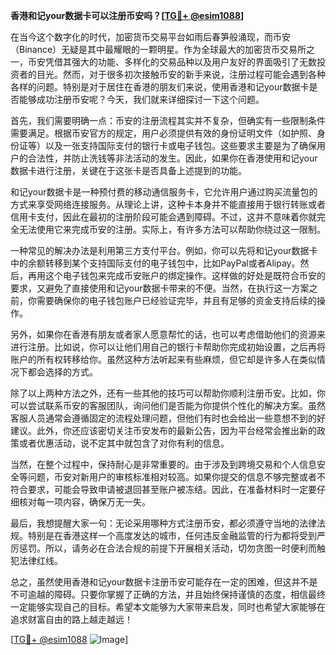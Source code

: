 **香港和记your数据卡可以注册币安吗？[[TG💪+ @esim1088](https://t.me/s/esim1088)]**

在当今这个数字化的时代，加密货币交易平台如雨后春笋般涌现，而币安（Binance）无疑是其中最耀眼的一颗明星。作为全球最大的加密货币交易所之一，币安凭借其强大的功能、多样化的交易品种以及用户友好的界面吸引了无数投资者的目光。然而，对于很多初次接触币安的新手来说，注册过程可能会遇到各种各样的问题。特别是对于居住在香港的朋友们来说，使用香港和记your数据卡是否能够成功注册币安呢？今天，我们就来详细探讨一下这个问题。

首先，我们需要明确一点：币安的注册流程其实并不复杂，但确实有一些限制条件需要满足。根据币安官方的规定，用户必须提供有效的身份证明文件（如护照、身份证等）以及一张支持国际支付的银行卡或电子钱包。这些要求主要是为了确保用户的合法性，并防止洗钱等非法活动的发生。因此，如果你在香港使用和记your数据卡进行注册，关键在于这张卡是否具备上述提到的功能。

和记your数据卡是一种预付费的移动通信服务卡，它允许用户通过购买流量包的方式来享受网络连接服务。从理论上讲，这种卡本身并不能直接用于银行转账或者信用卡支付，因此在最初的注册阶段可能会遇到障碍。不过，这并不意味着你就完全无法使用它来完成币安的注册。实际上，有许多方法可以帮助你绕过这一限制。

一种常见的解决办法是利用第三方支付平台。例如，你可以先将和记your数据卡中的余额转移到某个支持国际支付的电子钱包中，比如PayPal或者Alipay。然后，再用这个电子钱包来完成币安账户的绑定操作。这样做的好处是既符合币安的要求，又避免了直接使用和记your数据卡带来的不便。当然，在执行这一方案之前，你需要确保你的电子钱包账户已经验证完毕，并且有足够的资金支持后续的操作。

另外，如果你在香港有朋友或者家人愿意帮忙的话，也可以考虑借助他们的资源来进行注册。比如说，你可以让他们用自己的银行卡帮助你完成初始设置，之后再将账户的所有权转移给你。虽然这种方法听起来有些麻烦，但它却是许多人在类似情况下都会选择的方式。

除了以上两种方法之外，还有一些其他的技巧可以帮助你顺利注册币安。比如，你可以尝试联系币安的客服团队，询问他们是否能为你提供个性化的解决方案。虽然客服人员通常会遵循固定的流程处理问题，但他们有时也会给出一些意想不到的好建议。此外，你还应该密切关注币安发布的最新公告，因为平台经常会推出新的政策或者优惠活动，说不定其中就包含了对你有利的信息。

当然，在整个过程中，保持耐心是非常重要的。由于涉及到跨境交易和个人信息安全等问题，币安对新用户的审核标准相对较高。如果你提交的信息不够完整或者不符合要求，可能会导致申请被退回甚至账户被冻结。因此，在准备材料时一定要仔细核对每一项内容，确保万无一失。

最后，我想提醒大家一句：无论采用哪种方式注册币安，都必须遵守当地的法律法规。特别是在香港这样一个高度发达的城市，任何违反金融监管的行为都将受到严厉惩罚。所以，请务必在合法合规的前提下开展相关活动，切勿贪图一时便利而触犯法律红线。

总之，虽然使用香港和记your数据卡注册币安可能存在一定的困难，但这并不是不可逾越的障碍。只要你掌握了正确的方法，并且始终保持谨慎的态度，相信最终一定能够实现自己的目标。希望本文能够为大家带来启发，同时也希望大家能够在追求财富自由的路上越走越远！

[[TG💪+ @esim1088](https://t.me/s/esim1088) ![Image](https://i.postimg.cc/4NQfJmqS/Snipaste-2025-05-13-00-14-12.png)]